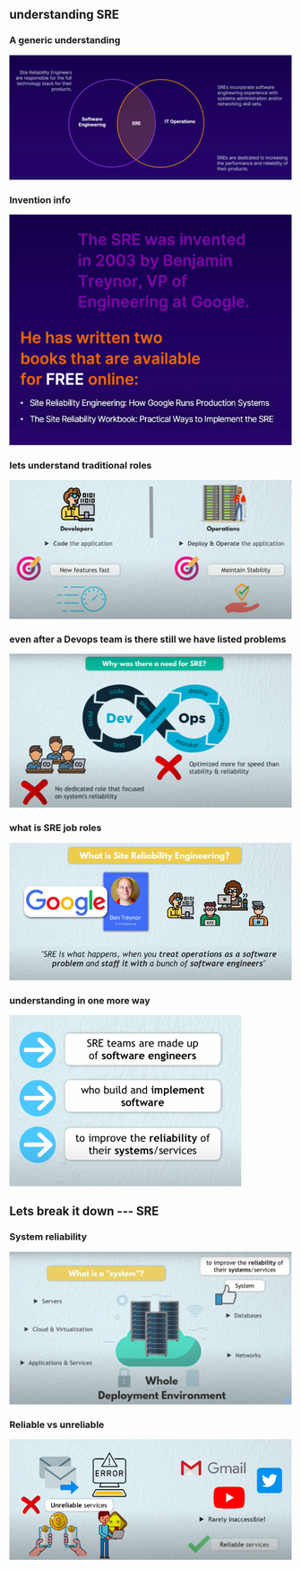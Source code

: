 ## understanding SRE 

### A generic understanding 

<img src="ud.png">

### Invention info 

<img src="invent.png">

### lets understand traditional roles 

<img src="tr.png">

### even after a Devops team is there still we have listed problems 

<img src="sr.png">

### what is SRE job roles 

<img src="sre.png">

### understanding in one more way 

<img src="sre1.png">

## Lets break it down --- SRE 

### System reliability 

<img src="system.png">

### Reliable vs unreliable 

<img src="unrl.png">


